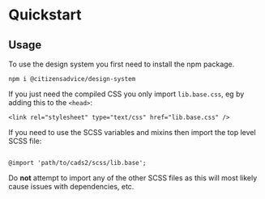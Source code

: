 # Quickstart

## Usage

To use the design system you first need to install the npm package.

`npm i @citizensadvice/design-system`

If you just need the compiled CSS you only import `lib.base.css`, eg by adding this to the `<head>`:

`<link rel="stylesheet" type="text/css" href="lib.base.css" />`

If you need to use the SCSS variables and mixins then import the top level SCSS file:

<pre><code class="css">
@import 'path/to/cads2/scss/lib.base';
</code></pre>

Do **not** attempt to import any of the other SCSS files as this will most likely cause issues with dependencies, etc.
